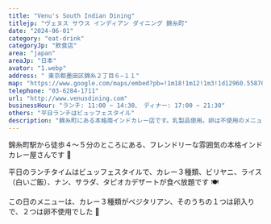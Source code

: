 ```yaml
---
title: "Venu's South Indian Dining"
titlejp: "ヴェヌス サウス インディアン ダイニング 錦糸町"
date: "2024-06-01"
category: "eat-drink"
categoryJp: "飲食店"
area: "japan"
areaJp: "日本"
avator: "1.webp"
address: " 東京都墨田区錦糸２丁目６−１１"
map: "https://www.google.com/maps/embed?pb=!1m18!1m12!1m3!1d12960.55870795399!2d139.80190347134513!3d35.69818026130581!2m3!1f0!2f0!3f0!3m2!1i1024!2i768!4f13.1!3m3!1m2!1s0x60188927916eaaab%3A0x34023183cd33974e!2z44O044Kn44OM44K5IOOCteOCpuOCuSDjgqTjg7Pjg4fjgqPjgqLjg7Mg44OA44Kk44OL44Oz44KwIOmMpuezuOeUuuW6lw!5e0!3m2!1sja!2sjp!4v1718270320757!5m2!1sja!2sjp"
telephone: "03-6284-1711"
url: "http://www.venusdining.com"
businessHour: "ランチ: 11:00 ~ 14:30、　ディナー: 17:00 ~ 21:30"
others: "平日ランチはビュッフェスタイル"
description: "錦糸町にある本格南インドカレー店です。乳製品使用。卵は不使用のメニューもあるので訊いてみてください。"
---
```


錦糸町駅から徒歩４〜５分のところにある、フレンドリーな雰囲気の本格インドカレー屋さんです 🍛

平日のランチタイムはビュッフェスタイルで、カレー３種類、ビリヤニ、ライス（白いご飯）、ナン、サラダ、タピオカデザートが食べ放題です 🍽️

この日のメニューは、カレー３種類がベジタリアン、そのうちの１つは卵入りで、２つは卵不使用でした 🌱
